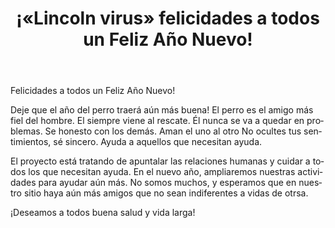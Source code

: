 ﻿---
layout: post

title: ¡«Lincoln virus» felicidades a todos un Feliz Año Nuevo!
meta: ¡Deseamos a todos buena salud y vida larga!
cover_img: 2017.12.15/Lincoln_virus_Happy_New_Year_2018.png
cover_fit: contain

category: news

lang: es
ref: Lincoln_virus_Happy_New_Year_2018
---

Felicidades a todos un Feliz Año Nuevo!

Deje que el año del perro traerá aún más buena!
El perro es el amigo más fiel del hombre.
El siempre viene al rescate.
Él nunca se va a quedar en problemas.
Se honesto con los demás.
Aman el uno al otro
No ocultes tus sentimientos, sé sincero.
Ayuda a aquellos que necesitan ayuda.

El proyecto está tratando de apuntalar las relaciones humanas y cuidar a todos los que necesitan ayuda.
En el nuevo año, ampliaremos nuestras actividades para ayudar aún más.
No somos muchos, y esperamos que en nuestro sitio haya aún más amigos que no sean indiferentes a vidas de otrsa.

¡Deseamos a todos buena salud y vida larga!


